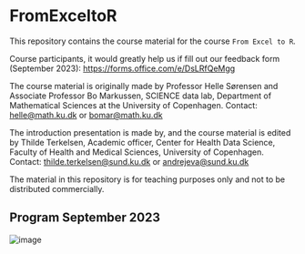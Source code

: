 # FromExceltoR

This repository contains the course material for the course `From Excel to R`.

Course participants, it would greatly help us if fill out our feedback form (September 2023): https://forms.office.com/e/DsLRfQeMgg

The course material is originally made by Professor Helle Sørensen and Associate Professor Bo Markussen, SCIENCE data lab, Department of Mathematical Sciences at the University of Copenhagen.
Contact: helle@math.ku.dk or bomar@math.ku.dk   

The introduction presentation is made by, and the course material is edited by Thilde Terkelsen, Academic officer, Center for Health Data Science, Faculty of Health and Medical Sciences, University of Copenhagen.
Contact: thilde.terkelsen@sund.ku.dk or andrejeva@sund.ku.dk 

The material in this repository is for teaching purposes only and not to be distributed commercially.


## Program September 2023
![image](https://github.com/Center-for-Health-Data-Science/FromExceltoR/blob/March_2023/Program.png)
